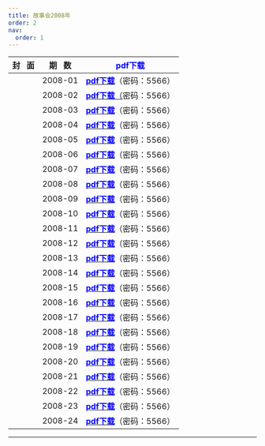 ```yaml
---
title: 故事会2008年
order: 2
nav:
  order: 1
---
```

| 封   面 | 期   数 |                                     <font color="blue">**pdf下载**</font>                                     |
| :-------: | :-------: | :------------------------------------------------------------------------------: |
|          |  2008-01  | [<font color="blue">**pdf下载**</font>](https://url97.ctfile.com/f/799297-1457776486-36ffad?p=5566)（密码：5566） |
|          |  2008-02  | [<font color="blue">**pdf下载**</font>（](https://url97.ctfile.com/f/799297-1457776513-c49532?p=5566)密码：5566） |
|          |  2008-03  | [<font color="blue">**pdf下载**</font>](https://url97.ctfile.com/f/799297-1457776561-67869e?p=5566)（密码：5566） |
|          |  2008-04  | [<font color="blue">**pdf下载**</font>](https://url97.ctfile.com/f/799297-1457776579-2828c9?p=5566)（密码：5566） |
|          |  2008-05  | [<font color="blue">**pdf下载**</font>](https://url97.ctfile.com/f/799297-1457776615-4fbe07?p=5566)（密码：5566） |
|          |  2008-06  | [<font color="blue">**pdf下载**</font>](https://url97.ctfile.com/f/799297-1457776648-26f4df?p=5566)（密码：5566） |
|          |  2008-07  | [<font color="blue">**pdf下载**</font>](https://url97.ctfile.com/f/799297-1457776669-ddd4f9?p=5566)（密码：5566） |
|          |  2008-08  | [<font color="blue">**pdf下载**</font>](https://url97.ctfile.com/f/799297-1457776690-64c8f4?p=5566)（密码：5566） |
|          |  2008-09  | [<font color="blue">**pdf下载**</font>](https://url97.ctfile.com/f/799297-1457776726-ed1970?p=5566)（密码：5566） |
|          |  2008-10  | [<font color="blue">**pdf下载**</font>](https://url97.ctfile.com/f/799297-1457776741-855300?p=5566)（密码：5566） |
|          |  2008-11  | [<font color="blue">**pdf下载**</font>](https://url97.ctfile.com/f/799297-1457776759-33afce?p=5566)（密码：5566） |
|          |  2008-12  | [<font color="blue">**pdf下载**</font>](https://url97.ctfile.com/f/799297-1457776771-ffcbca?p=5566)（密码：5566） |
|          |  2008-13  | [<font color="blue">**pdf下载**</font>](https://url97.ctfile.com/f/799297-1457776795-2d5db1?p=5566)（密码：5566） |
|          |  2008-14  | [<font color="blue">**pdf下载**</font>](https://url97.ctfile.com/f/799297-1457776828-bd43c5?p=5566)（密码：5566） |
|          |  2008-15  | [<font color="blue">**pdf下载**</font>](https://url97.ctfile.com/f/799297-1457776843-297036?p=5566)（密码：5566） |
|          |  2008-16  | [<font color="blue">**pdf下载**</font>](https://url97.ctfile.com/f/799297-1457776867-26370e?p=5566)（密码：5566） |
|          |  2008-17  | [<font color="blue">**pdf下载**</font>](https://url97.ctfile.com/f/799297-1457776882-dd736c?p=5566)（密码：5566） |
|          |  2008-18  | [<font color="blue">**pdf下载**</font>](https://url97.ctfile.com/f/799297-1457776912-5314c4?p=5566)（密码：5566） |
|          |  2008-19  | [<font color="blue">**pdf下载**</font>](https://url97.ctfile.com/f/799297-1457776936-65cff6?p=5566)（密码：5566） |
|          |  2008-20  | [<font color="blue">**pdf下载**</font>](https://url97.ctfile.com/f/799297-1457776957-33dc5e?p=5566)（密码：5566） |
|          |  2008-21  | [<font color="blue">**pdf下载**</font>](https://url97.ctfile.com/f/799297-1457776975-baaf32?p=5566)（密码：5566） |
|          |  2008-22  | [<font color="blue">**pdf下载**</font>](https://url97.ctfile.com/f/799297-1457776999-26049b?p=5566)（密码：5566） |
|          |  2008-23  | [<font color="blue">**pdf下载**</font>](https://url97.ctfile.com/f/799297-1457777014-afed1d?p=5566)（密码：5566） |
|          |  2008-24  | [<font color="blue">**pdf下载**</font>](https://url97.ctfile.com/f/799297-1457777038-05087f?p=5566)（密码：5566） |

---
